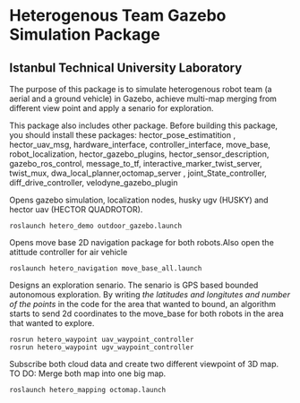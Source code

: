 # Heterogenous Team Gazebo Simulation Package

## Istanbul Technical University Laboratory
The purpose of this package is to simulate heterogenous robot team (a aerial and a ground vehicle) in Gazebo, achieve multi-map merging from different view point and apply a senario for exploration.

This package  also includes other package. 
Before building this package, you should install these packages: hector_pose_estimatition , hector_uav_msg, hardware_interface, controller_interface, move_base, robot_localization, hector_gazebo_plugins, hector_sensor_description, gazebo_ros_control, message_to_tf, interactive_marker_twist_server,
twist_mux, dwa_local_planner,octomap_server , joint_State_controller, diff_drive_controller, velodyne_gazebo_plugin


Opens gazebo simulation, localization nodes, husky ugv (HUSKY) and hector uav (HECTOR QUADROTOR).

```
roslaunch hetero_demo outdoor_gazebo.launch 
```

Opens move base 2D navigation package for both robots.Also open the atittude controller for air vehicle

```
roslaunch hetero_navigation move_base_all.launch 
```

Designs an exploration senario. The senario is GPS based bounded autonomous exploration. By writing *the latitudes and longitutes and number of the points* in the code for the area that wanted to bound, an algorithm  starts to send 2d coordinates to the move_base for both robots  in the area that wanted to explore.

```
rosrun hetero_waypoint uav_waypoint_controller
rosrun hetero_waypoint ugv_waypoint_controller
```

Subscribe both cloud data and create two different viewpoint of 3D map. TO DO: Merge both map into one big map.
```
roslaunch hetero_mapping octomap.launch
```
